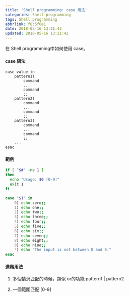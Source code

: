 ```yaml
---
title: 'Shell programming: case 用法'
categories: Shell programming
tags: Shell programming
abbrlink: f8c5f0e1
date: 2018-05-16 13:21:42
updated: 2018-05-16 13:21:42
---
```



在 Shell programming中如何使用 case。

#### case 語法

    case value in
        pattern1)
            command
            ...
            command
            ;;
        pattern2)
            command
            ...
            command
            ;;
        pattern3)
            command
            ...
            command
            ;;
        ...
    esac

#### 範例

```bash
if [ "$#" -ne 1 ]
then
  echo "Usage: $0 [0-9]"
  exit 1
fi

case "$1" in
    0) echo zero;;
    1) echo one;;
    2) echo two;;
    3) echo three;;
    4) echo four;;
    5) echo five;;
    6) echo six;;
    7) echo seven;;
    8) echo eight;;
    9) echo nine;;
    *) echo "The input is not between 0 and 9."
esac
```

#### 進階用法

1. 多個情況匹配的時候，類似 or的功能
    pattern1 | pattern2

2. 一個範圍匹配
    [0-9]
